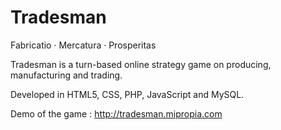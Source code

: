 # Tradesman
Fabricatio · Mercatura · Prosperitas

Tradesman is a turn-based online strategy game on producing, manufacturing and trading.

Developed in HTML5, CSS, PHP, JavaScript and MySQL.

Demo of the game : http://tradesman.mipropia.com
